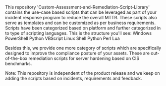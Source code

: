 This repository 'Custom-Assessment-and-Remediation-Script-Library' contains the use-case based scripts that can be leveraged as part of your incident response program to reduce the overall MTTR. These scripts also serve as templates and can be customized as per business requirements. Scripts have been categorized based on platform and further categorized in to type of scripting languages.
This is the structure you'll see:
Windows
    PowerShell
    Python
    VBScript
Linux
    Shell
    Python
    Perl
    Lua

Besides this, we provide one more category of scripts which are specifically designed to improve the compliance posture of your assets. These are out-of-the-box remediation scripts for server hardening based on CIS benchmarks.

Note: This repository is independent of the product release and we keep on adding the scripts based on incidents, requirements and feedback.